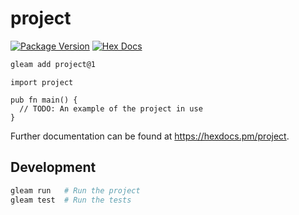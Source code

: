 # project

[![Package Version](https://img.shields.io/hexpm/v/project)](https://hex.pm/packages/project)
[![Hex Docs](https://img.shields.io/badge/hex-docs-ffaff3)](https://hexdocs.pm/project/)

```sh
gleam add project@1
```
```gleam
import project

pub fn main() {
  // TODO: An example of the project in use
}
```

Further documentation can be found at <https://hexdocs.pm/project>.

## Development

```sh
gleam run   # Run the project
gleam test  # Run the tests
```
